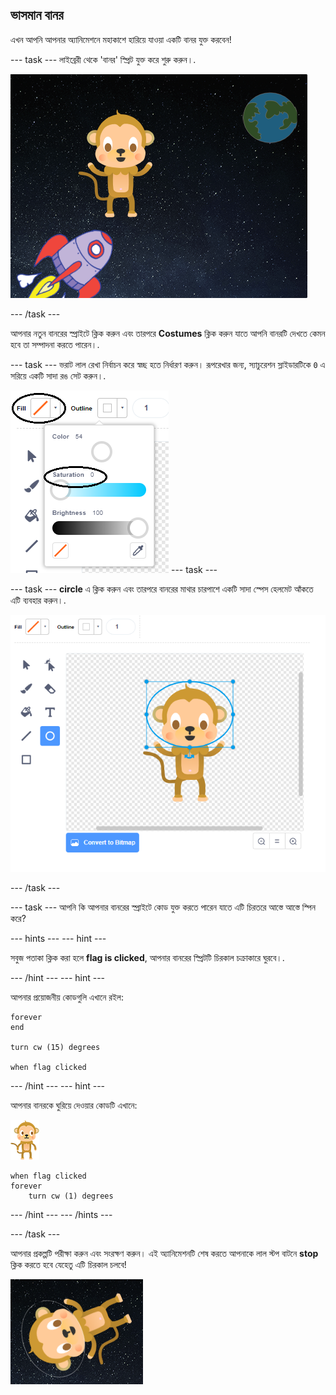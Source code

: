 ## ভাসমান বানর

এখন আপনি আপনার অ্যানিমেশনে মহাকাশে হারিয়ে যাওয়া একটি বানর যুক্ত করবেন!

\--- task \--- লাইব্রেরী থেকে 'বানর' স্প্রিট যুক্ত করে শুরু করুন।.

![একটি বানরের স্প্রিট যুক্ত করা হচ্ছে](images/space-monkey-sprite.png)

\--- /task \---

আপনার নতুন বানরের স্প্রাইটে ক্লিক করুন এবং তারপরে **Costumes** ক্লিক করুন যাতে আপনি বানরটি দেখতে কেমন হবে তা সম্পাদনা করতে পারেন।.

\--- task \--- ভরাট লাল রেখা নির্বাচন করে স্বচ্ছ হতে নির্ধারণ করুন। রূপরেখার জন্য, স্যাচুরেশন স্লাইডারটিকে `0` এ সরিয়ে একটি সাদা রঙ সেট করুন।.

![সাদা রঙ করুন](images/make-white.png) \--- task \---

\--- task \--- **circle** এ ক্লিক করুন এবং তারপরে বানরের মাথার চারপাশে একটি সাদা স্পেস হেলমেট আঁকতে এটি ব্যবহার করুন।.

![বানরের স্পেস হেলমেট](images/space-monkey-edit.png)

\--- /task \---

\--- task \--- আপনি কি আপনার বানরের স্প্রাইটে কোড যুক্ত করতে পারেন যাতে এটি চিরতরে আস্তে আস্তে স্পিন করে?

\--- hints \--- \--- hint \---

সবুজ পতাকা ক্লিক করা হলে **flag is clicked**, আপনার বানরের স্প্রিটটি চিরকাল চক্রাকারে ঘুরবে।.

\--- /hint \--- \--- hint \---

আপনার প্রয়োজনীয় কোডগুলি এখানে রইল:

```blocks3
forever
end

turn cw (15) degrees

when flag clicked
```

\--- /hint \--- \--- hint \---

আপনার বানরকে ঘুরিয়ে দেওয়ার কোডটি এখানে:

![বানরের স্প্রাইট](images/sprite-monkey.png)

```blocks3
when flag clicked
forever
    turn cw (1) degrees
```

\--- /hint \--- \--- /hints \---

\--- /task \---

আপনার প্রকল্পটি পরীক্ষা করুন এবং সংরক্ষণ করুন। এই অ্যানিমেশনটি শেষ করতে আপনাকে লাল স্টপ বাটনে **stop** ক্লিক করতে হবে যেহেতু এটি চিরকাল চলবে!

![Test the spinning monkey](images/space-spin-test.png)
